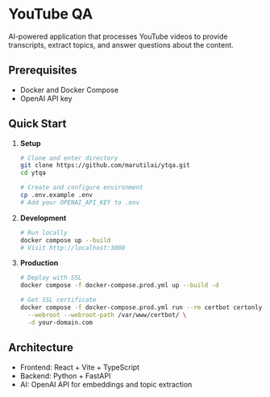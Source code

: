 # YouTube QA

AI-powered application that processes YouTube videos to provide transcripts, extract topics, and answer questions about the content.

## Prerequisites

- Docker and Docker Compose
- OpenAI API key

## Quick Start

1. **Setup**
   ```bash
   # Clone and enter directory
   git clone https://github.com/marutilai/ytqa.git
   cd ytqa

   # Create and configure environment
   cp .env.example .env
   # Add your OPENAI_API_KEY to .env
   ```

2. **Development**
   ```bash
   # Run locally
   docker compose up --build
   # Visit http://localhost:3000
   ```

3. **Production**
   ```bash
   # Deploy with SSL
   docker compose -f docker-compose.prod.yml up --build -d
   
   # Get SSL certificate
   docker compose -f docker-compose.prod.yml run --rm certbot certonly \
     --webroot --webroot-path /var/www/certbot/ \
     -d your-domain.com
   ```

## Architecture

- Frontend: React + Vite + TypeScript
- Backend: Python + FastAPI
- AI: OpenAI API for embeddings and topic extraction

